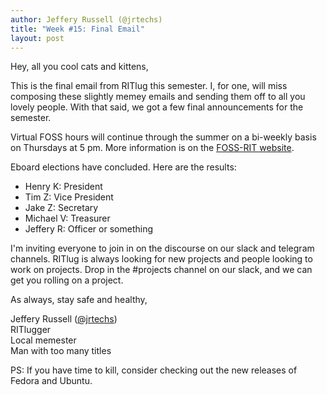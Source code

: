 ```yaml
---
author: Jeffery Russell (@jrtechs)
title: "Week #15: Final Email"
layout: post
---
```


Hey, all you cool cats and kittens,

This is the final email from RITlug this semester. I, for one, will miss composing these slightly memey emails and sending them off to all you lovely people. With that said, we got a few final announcements for the semester.

Virtual FOSS hours will continue through the summer on a bi-weekly basis on Thursdays at 5 pm. More information is on the [FOSS-RIT website](https://fossrit.github.io/announcements/2020/04/28/summer-foss-hours/).

Eboard elections have concluded. Here are the results:

- Henry K: President
- Tim Z: Vice President
- Jake Z: Secretary
- Michael V: Treasurer
- Jeffery R: Officer or something

I'm inviting everyone to join in on the discourse on our slack and telegram channels. RITlug is always looking for new projects and people looking to work on projects. Drop in the #projects channel on our slack, and we can get you rolling on a project. 

As always, stay safe and healthy,

Jeffery Russell ([@jrtechs](https://jrtechs.net))<br/>
RITlugger<br/>
Local memester<br/>
Man with too many titles<br/>

PS: If you have time to kill, consider checking out the new releases of Fedora and Ubuntu.

